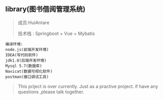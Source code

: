 ## library(图书借阅管理系统)

>成员:HuiAntare
>
>技术栈 : Springboot + Vue + Mybatis

```
编译环境:
node.js(前端开发环境)
IDEA(写代码软件)
jdk1.8(后端开发环境)
Mysql 5.7(数据库)
Navicat(数据可视化软件)
postman(接口调试工具)
```
>This priject is over currently. Just as a practive project. if have any questions ,please talk together.
